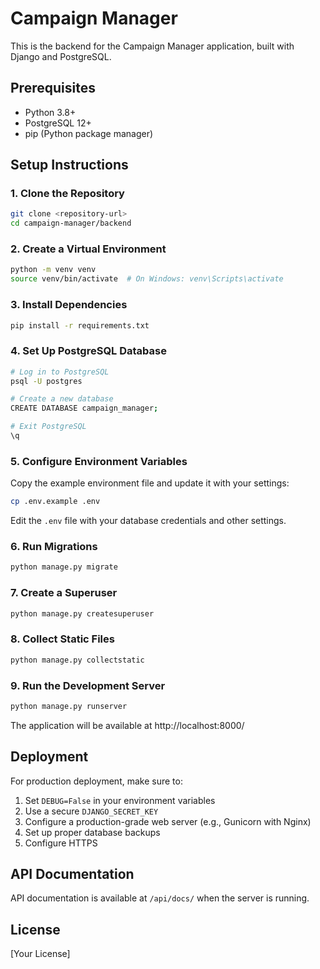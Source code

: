 # Campaign Manager 

This is the backend for the Campaign Manager application, built with Django and PostgreSQL.

## Prerequisites

- Python 3.8+
- PostgreSQL 12+
- pip (Python package manager)

## Setup Instructions

### 1. Clone the Repository

```bash
git clone <repository-url>
cd campaign-manager/backend
```

### 2. Create a Virtual Environment

```bash
python -m venv venv
source venv/bin/activate  # On Windows: venv\Scripts\activate
```

### 3. Install Dependencies

```bash
pip install -r requirements.txt
```

### 4. Set Up PostgreSQL Database

```bash
# Log in to PostgreSQL
psql -U postgres

# Create a new database
CREATE DATABASE campaign_manager;

# Exit PostgreSQL
\q
```

### 5. Configure Environment Variables

Copy the example environment file and update it with your settings:

```bash
cp .env.example .env
```

Edit the `.env` file with your database credentials and other settings.

### 6. Run Migrations

```bash
python manage.py migrate
```

### 7. Create a Superuser

```bash
python manage.py createsuperuser
```

### 8. Collect Static Files

```bash
python manage.py collectstatic
```

### 9. Run the Development Server

```bash
python manage.py runserver
```

The application will be available at http://localhost:8000/

## Deployment

For production deployment, make sure to:

1. Set `DEBUG=False` in your environment variables
2. Use a secure `DJANGO_SECRET_KEY`
3. Configure a production-grade web server (e.g., Gunicorn with Nginx)
4. Set up proper database backups
5. Configure HTTPS

## API Documentation

API documentation is available at `/api/docs/` when the server is running.

## License

[Your License]

